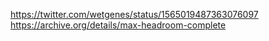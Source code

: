 https://twitter.com/wetgenes/status/1565019487363076097 https://archive.org/details/max-headroom-complete
